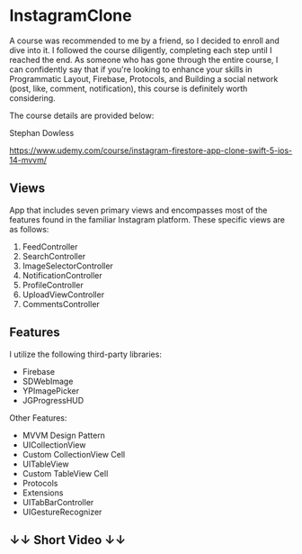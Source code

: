 # InstagramClone


A course was recommended to me by a friend, so I decided to enroll and dive into it. I followed the course diligently, completing each step until I reached the end. As someone who has gone through the entire course, I can confidently say that if you're looking to enhance your skills in Programmatic Layout, Firebase, Protocols, and Building a social network (post, like, comment, notification), this course is definitely worth considering.

The course details are provided below:

Stephan Dowless

https://www.udemy.com/course/instagram-firestore-app-clone-swift-5-ios-14-mvvm/



## Views

App that includes seven primary views and encompasses most of the features found in the familiar Instagram platform. These specific views are as follows:

1. FeedController
2. SearchController
3. ImageSelectorController
4. NotificationController
5. ProfileController
6. UploadViewController
7. CommentsController


## Features

I utilize the following third-party libraries:

- Firebase
- SDWebImage
- YPImagePicker
- JGProgressHUD

Other Features:
* MVVM Design Pattern
* UICollectionView
* Custom CollectionView Cell
* UITableView
* Custom TableView Cell
* Protocols
* Extensions
* UITabBarController
* UIGestureRecognizer


## ↓↓ Short Video ↓↓
